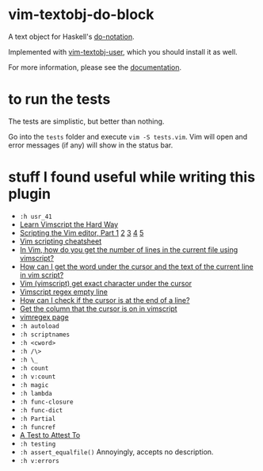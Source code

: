 # vim-textobj-do-block

A text object for Haskell's
[do-notation](https://en.wikibooks.org/wiki/Haskell/do_notation). 

Implemented with [vim-textobj-user](https://github.com/kana/vim-textobj-user),
which you should install it as well.

For more information, please see the [documentation](doc/textobj-do-block.txt).

# to run the tests

The tests are simplistic, but better than nothing.

Go into the `tests` folder and execute `vim -S tests.vim`. Vim will open and
error messages (if any) will show in the status bar.

# stuff I found useful while writing this plugin

- `:h usr_41`   
- [Learn Vimscript the Hard Way](https://learnvimscriptthehardway.stevelosh.com/)
- [Scripting the Vim editor, Part 1](https://developer.ibm.com/articles/l-vim-script-1/) [2](https://developer.ibm.com/technologies/linux/tutorials/l-vim-script-2/) [3](https://developer.ibm.com/tutorials/l-vim-script-3/) [4](https://developer.ibm.com/tutorials/l-vim-script-4/) [5](https://developer.ibm.com/tutorials/l-vim-script-5/)
- [Vim scripting cheatsheet](https://devhints.io/vimscript)
- [In Vim, how do you get the number of lines in the current file using vimscript?](https://stackoverflow.com/questions/13372621/in-vim-how-do-you-get-the-number-of-lines-in-the-current-file-using-vimscript/13372706#13372706)
- [How can I get the word under the cursor and the text of the current line in vim script?](https://stackoverflow.com/questions/1115447/how-can-i-get-the-word-under-the-cursor-and-the-text-of-the-current-line-in-vim)
- [Vim (vimscript) get exact character under the cursor](https://stackoverflow.com/questions/23323747/vim-vimscript-get-exact-character-under-the-cursor)
- [Vimscript regex empty line](https://stackoverflow.com/questions/25438985/vimscript-regex-empty-line)
- [How can I check if the cursor is at the end of a line?](https://superuser.com/questions/723621/how-can-i-check-if-the-cursor-is-at-the-end-of-a-line)
- [Get the column that the cursor is on in vimscript](https://vi.stackexchange.com/questions/18206/get-the-column-that-the-cursor-is-on-in-vimscript)
- [vimregex page](http://vimregex.com/)
- `:h autoload`
- `:h scriptnames`
- `:h <cword>`
- `:h /\>`
- `:h \_`
- `:h count`
- `:h v:count`
- `:h magic`
- `:h lambda`
- `:h func-closure`
- `:h func-dict`
- `:h Partial`
- `:h funcref`
- [A Test to Attest To](https://vimways.org/2019/a-test-to-attest-to/)
- `:h testing` 
- `:h assert_equalfile()` Annoyingly, accepts no description. 
- `:h v:errors` 

